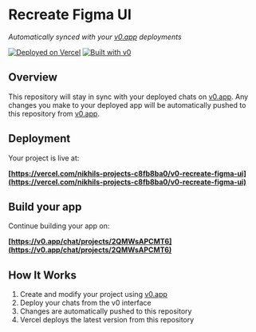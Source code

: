 # Recreate Figma UI

*Automatically synced with your [v0.app](https://v0.app) deployments*

[![Deployed on Vercel](https://img.shields.io/badge/Deployed%20on-Vercel-black?style=for-the-badge&logo=vercel)](https://vercel.com/nikhils-projects-c8fb8ba0/v0-recreate-figma-ui)
[![Built with v0](https://img.shields.io/badge/Built%20with-v0.app-black?style=for-the-badge)](https://v0.app/chat/projects/2QMWsAPCMT6)

## Overview

This repository will stay in sync with your deployed chats on [v0.app](https://v0.app).
Any changes you make to your deployed app will be automatically pushed to this repository from [v0.app](https://v0.app).

## Deployment

Your project is live at:

**[https://vercel.com/nikhils-projects-c8fb8ba0/v0-recreate-figma-ui](https://vercel.com/nikhils-projects-c8fb8ba0/v0-recreate-figma-ui)**

## Build your app

Continue building your app on:

**[https://v0.app/chat/projects/2QMWsAPCMT6](https://v0.app/chat/projects/2QMWsAPCMT6)**

## How It Works

1. Create and modify your project using [v0.app](https://v0.app)
2. Deploy your chats from the v0 interface
3. Changes are automatically pushed to this repository
4. Vercel deploys the latest version from this repository